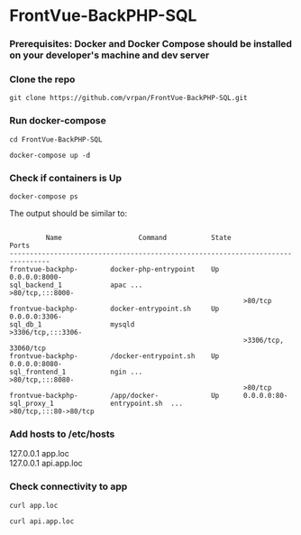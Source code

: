 # FrontVue-BackPHP-SQL
### Prerequisites: Docker and Docker Compose should be installed on your developer's machine and dev server
### Clone the repo
```
git clone https://github.com/vrpan/FrontVue-BackPHP-SQL.git
```
### Run docker-compose
```
cd FrontVue-BackPHP-SQL
```
```
docker-compose up -d
```
### Check if containers is Up
```
docker-compose ps
```
The output should be similar to:
```

         Name                   Command           State           Ports
--------------------------------------------------------------------------------
frontvue-backphp-        docker-php-entrypoint    Up      0.0.0.0:8000-
sql_backend_1            apac ...                         >80/tcp,:::8000-
                                                          >80/tcp
frontvue-backphp-        docker-entrypoint.sh     Up      0.0.0.0:3306-
sql_db_1                 mysqld                           >3306/tcp,:::3306-
                                                          >3306/tcp, 33060/tcp
frontvue-backphp-        /docker-entrypoint.sh    Up      0.0.0.0:8080-
sql_frontend_1           ngin ...                         >80/tcp,:::8080-
                                                          >80/tcp
frontvue-backphp-        /app/docker-             Up      0.0.0.0:80-
sql_proxy_1              entrypoint.sh  ...               >80/tcp,:::80->80/tcp
```
### Add hosts to /etc/hosts
127.0.0.1 app.loc\
127.0.0.1 api.app.loc

### Check connectivity to app
```
curl app.loc
```
```
curl api.app.loc
```
